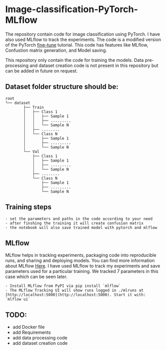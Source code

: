 # Image-classification-PyTorch-MLflow

The repository contain code for image classification using PyTorch. I have also used MLflow to track the experiments. The code is a modified version of the PyTorch [fine-tune](https://pytorch.org/tutorials/beginner/finetuning_torchvision_models_tutorial.html) tutorial.
This code has features like MLflow, Confustion matrix generation, and Model saving.

This repository only contain the code for training the models. Data pre-processing and dataset creation code is not present in this repository but can be added in future on request. 

## Dataset folder structure should be:
```
root
└── dataset
        ├── Train
        │   ├── Class 1
        │   │   ├── Sample 1
        │   │   ├── .........
        │   │   └── Sample N
        │   ├── ........
        │   └── Class N
        │       ├── Sample 1
        │       ├── .........
        │       └── Sample N
        └── Val
            ├── Class 1
            │   ├── Sample 1
            │   ├── .........
            │   └── Sample N
            ├── ........
            └── Class N
                ├── Sample 1
                ├── .........
                └── Sample N
```

## Training steps 

    - set the parameters and paths in the code according to your need 
    - after finshing the training it will create confusion matrix 
    - the notebook will also save trained model with pytorch and mlflow  
    
## MLflow 

MLflow helps in tracking experiments, packaging code into reproducible runs, and sharing and deploying models. You can 
find more information about MLflow [Here](https://mlflow.org/).
I have used MLflow to track my experiments and save parameters used for a particular training. We tracked 7 parameters in
this case which can be seen later. 

    - Install MLflow from PyPI via pip install `mlflow`
    - The MLflow Tracking UI will show runs logged in ./mlruns at [http://localhost:5000](http://localhost:5000). Start it with:
    `mlflow ui`

## TODO:
- add Docker file 
- add Requirements
- add data processing code
- add dataset creation code
